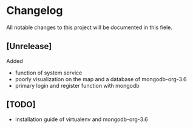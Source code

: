 # Changelog

All notable changes to this project will be documented in this fiele.

## [Unrelease]

Added  

- function of system service
- poorly visualization on the map and a database of mongodb-org-3.6  
- primary login and register function with mongodb

## [TODO]

- installation guide of virtualenv and mongodb-org-3.6
